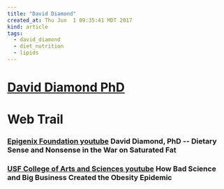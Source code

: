 ```yaml
---
title: "David Diamond"
created_at: Thu Jun  1 09:35:41 MDT 2017
kind: article
tags:
  - david_diamond
  - diet_nutrition
  - lipids
---
```


<h1>
  <a href="http://psychology.usf.edu/faculty/diamond/" target="_blank">David Diamond PhD</a>
</h1>

<h1>Web Trail</h1>

<h3>
  <a href="https://www.youtube.com/watch?v=J77Bweikiw8" target="_blank">Epigenix Foundation youtube</a>
  David Diamond, PhD -- Dietary Sense and Nonsense in the War on Saturated Fat
</h3>


<h3>
  <a href="https://www.youtube.com/watch?v=3vr-c8GeT34" target="_blank">USF College of Arts and Sciences youtube</a>
  How Bad Science and Big Business Created the Obesity Epidemic
</h3>

<!--
html boilerplate
<a href="" target="_blank"></a>
<a name=""></a>
<img src="" width="400px">
<ul>
  <li></li>
</ul>
<pre>
</pre>
<pre><code>
</code></pre>
<math xmlns='http://www.w3.org/1998/Math/MathML' display='block'>
</math>
-->
